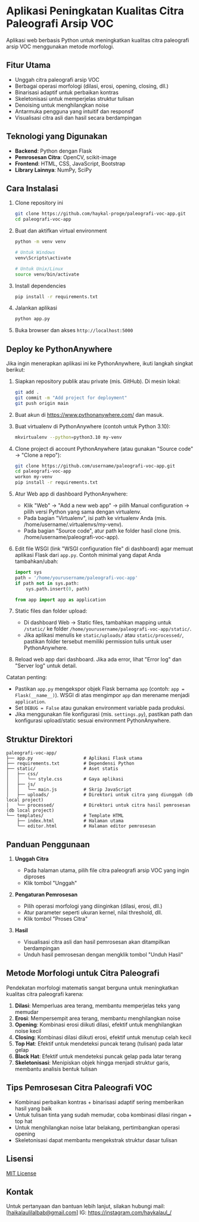 # Aplikasi Peningkatan Kualitas Citra Paleografi Arsip VOC

Aplikasi web berbasis Python untuk meningkatkan kualitas citra paleografi arsip VOC menggunakan metode morfologi.

## Fitur Utama

- Unggah citra paleografi arsip VOC
- Berbagai operasi morfologi (dilasi, erosi, opening, closing, dll.)
- Binarisasi adaptif untuk perbaikan kontras
- Skeletonisasi untuk memperjelas struktur tulisan
- Denoising untuk menghilangkan noise
- Antarmuka pengguna yang intuitif dan responsif
- Visualisasi citra asli dan hasil secara berdampingan

## Teknologi yang Digunakan

- **Backend**: Python dengan Flask
- **Pemrosesan Citra**: OpenCV, scikit-image
- **Frontend**: HTML, CSS, JavaScript, Bootstrap
- **Library Lainnya**: NumPy, SciPy

## Cara Instalasi

1. Clone repository ini
   ```bash
   git clone https://github.com/haykal-proge/paleografi-voc-app.git
   cd paleografi-voc-app
   ```

2. Buat dan aktifkan virtual environment
   ```bash
   python -m venv venv
   
   # Untuk Windows
   venv\Scripts\activate
   
   # Untuk Unix/Linux
   source venv/bin/activate
   ```

3. Install dependencies
   ```bash
   pip install -r requirements.txt
   ```

4. Jalankan aplikasi
   ```bash
   python app.py
   ```

5. Buka browser dan akses `http://localhost:5000`

## Deploy ke PythonAnywhere

Jika ingin menerapkan aplikasi ini ke PythonAnywhere, ikuti langkah singkat berikut:

1. Siapkan repository publik atau private (mis. GitHub). Di mesin lokal:
   ```bash
   git add .
   git commit -m "Add project for deployment"
   git push origin main
   ```

2. Buat akun di https://www.pythonanywhere.com/ dan masuk.

3. Buat virtualenv di PythonAnywhere (contoh untuk Python 3.10):
   ```bash
   mkvirtualenv --python=python3.10 my-venv
   ```

4. Clone project di account PythonAnywhere (atau gunakan "Source code" -> "Clone a repo"):
   ```bash
   git clone https://github.com/username/paleografi-voc-app.git
   cd paleografi-voc-app
   workon my-venv
   pip install -r requirements.txt
   ```

5. Atur Web app di dashboard PythonAnywhere:
   - Klik "Web" -> "Add a new web app" -> pilih Manual configuration -> pilih versi Python yang sama dengan virtualenv.
   - Pada bagian "Virtualenv", isi path ke virtualenv Anda (mis. /home/username/.virtualenvs/my-venv).
   - Pada bagian "Source code", atur path ke folder hasil clone (mis. /home/username/paleografi-voc-app).

6. Edit file WSGI (link "WSGI configuration file" di dashboard) agar memuat aplikasi Flask dari `app.py`. Contoh minimal yang dapat Anda tambahkan/ubah:
   ```python
   import sys
   path = '/home/yourusername/paleografi-voc-app'
   if path not in sys.path:
       sys.path.insert(0, path)

   from app import app as application
   ```

7. Static files dan folder upload:
   - Di dashboard Web -> Static files, tambahkan mapping untuk `/static/` ke folder `/home/yourusername/paleografi-voc-app/static/`.
   - Jika aplikasi menulis ke `static/uploads/` atau `static/processed/`, pastikan folder tersebut memiliki permission tulis untuk user PythonAnywhere.

8. Reload web app dari dashboard. Jika ada error, lihat "Error log" dan "Server log" untuk detail.

Catatan penting:
- Pastikan `app.py` mengekspor objek Flask bernama `app` (contoh: `app = Flask(__name__)`). WSGI di atas mengimpor `app` dan merename menjadi `application`.
- Set `DEBUG = False` atau gunakan environment variable pada produksi.
- Jika menggunakan file konfigurasi (mis. `settings.py`), pastikan path dan konfigurasi upload/static sesuai environment PythonAnywhere.

## Struktur Direktori

```
paleografi-voc-app/
├── app.py                   # Aplikasi Flask utama
├── requirements.txt         # Dependensi Python
├── static/                  # Aset statis
│   ├── css/
│   │   └── style.css        # Gaya aplikasi
│   ├── js/
│   │   └── main.js          # Skrip JavaScript
│   ├── uploads/             # Direktori untuk citra yang diunggah (db local project)
│   └── processed/           # Direktori untuk citra hasil pemrosesan (db local project)
└── templates/               # Template HTML
    ├── index.html           # Halaman utama
    └── editor.html          # Halaman editor pemrosesan
```

## Panduan Penggunaan

1. **Unggah Citra**
   - Pada halaman utama, pilih file citra paleografi arsip VOC yang ingin diproses
   - Klik tombol "Unggah"

2. **Pengaturan Pemrosesan**
   - Pilih operasi morfologi yang diinginkan (dilasi, erosi, dll.)
   - Atur parameter seperti ukuran kernel, nilai threshold, dll.
   - Klik tombol "Proses Citra"

3. **Hasil**
   - Visualisasi citra asli dan hasil pemrosesan akan ditampilkan berdampingan
   - Unduh hasil pemrosesan dengan mengklik tombol "Unduh Hasil"

## Metode Morfologi untuk Citra Paleografi

Pendekatan morfologi matematis sangat berguna untuk meningkatkan kualitas citra paleografi karena:

1. **Dilasi**: Memperluas area terang, membantu memperjelas teks yang memudar
2. **Erosi**: Mempersempit area terang, membantu menghilangkan noise
3. **Opening**: Kombinasi erosi diikuti dilasi, efektif untuk menghilangkan noise kecil
4. **Closing**: Kombinasi dilasi diikuti erosi, efektif untuk menutup celah kecil
5. **Top Hat**: Efektif untuk mendeteksi puncak terang (tulisan) pada latar gelap
6. **Black Hat**: Efektif untuk mendeteksi puncak gelap pada latar terang
7. **Skeletonisasi**: Menipiskan objek hingga menjadi struktur garis, membantu analisis bentuk tulisan

## Tips Pemrosesan Citra Paleografi VOC

- Kombinasi perbaikan kontras + binarisasi adaptif sering memberikan hasil yang baik
- Untuk tulisan tinta yang sudah memudar, coba kombinasi dilasi ringan + top hat
- Untuk menghilangkan noise latar belakang, pertimbangkan operasi opening
- Skeletonisasi dapat membantu mengekstrak struktur dasar tulisan

## Lisensi

[MIT License](LICENSE)

## Kontak

Untuk pertanyaan dan bantuan lebih lanjut, silakan hubungi 
mail:[haikalaulilalbab@gmail.com]
IG: https://instagram.com/haykalaul_/
